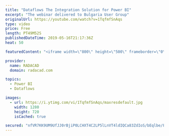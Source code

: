 ```yaml
---
title: "Dataflows The Integration Solution for Power BI"
excerpt: "The webinar delivered to Bulgaria User Group"
originalUrl: https://youtube.com/watch?v=1TqfmfSnAqs
type: video
price: Free
length: PT49M52S
publishedDateTime: 2019-05-16T21:17:36Z
heat: 50

featuredContent: "<iframe width=\"800\" height=\"500\" frameborder=\"0\" src=\"https://www.youtube.com/embed/1TqfmfSnAqs\" allow=\"accelerometer; autoplay; encrypted-media; gyroscope; picture-in-picture\" allowfullscreen></iframe>"

provider:
  name: RADACAD
  domain: radacad.com

topics:
  - Power BI
  - Dataflows

images:
  - url: https://i.ytimg.com/vi/1TqfmfSnAqs/maxresdefault.jpg
    width: 1280
    height: 720
    isCached: true

secured: "nfVR7KK9UM9UfJJ0rBjiP0LCHXT4C2LP5lLnVT4ldIQCa83ZdIoS/bEqlbe/FShAP3NGiDCtSGRNy+tez3cDWCmgl/CzOv6uRyR5XPD5/wxFvw7VVnqcUB2xdTC/1Hvt66Jclb7ECVdQGFMo5PLKW7hWAHXeRnv788LHuZKNtfMnZ/H4MnqhHFtvu/VAiHsGNJOGzXXTlzXQbhOy/6vsN9FilSqc12Bi4RVBSDyuWNiQbFDp9P56PtvBamq4Jj9kgUHIVUjj5dpsowUg/CM9RpTJfZos+u5hDYftHzGztyBTKCpbVVBZDWxb1DsY1MNhZezcK95cC59svSwW7IROrSZtCDWupBObHzbhMdGuzUIR7Z8Kpqdv2o5/2uNuxa5csTEpdQ1rGcQBJMeUmtDNOvL1MC9UC7tXv5Deu8YWlzc=;UQF7QMKISu2G88ayR/caDw=="
---
```


